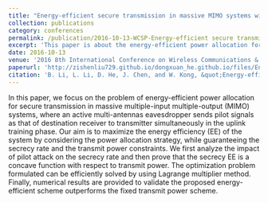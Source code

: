```yaml
---
title: "Energy-efficient secure transmission in massive MIMO systems with pilot attack"
collection: publications
category: conferences
permalink: /publication/2016-10-13-WCSP-Energy-efficient secure transmission in massive MIMO systems with pilot attack-number-1
excerpt: 'This paper is about the energy-efficient power allocation for secure transmission in MIMO systems, where an active multi-antennas eavesdropper sends pilot signals as that of destination receiver to transmitter simultaneously in the uplink training phase.'
date: 2016-10-13
venue: '2016 8th International Conference on Wireless Communications & Signal Processing (WCSP)'
paperurl: 'http://zishenliu729.github.io/dongxuan_he.github.io/files/Energy-efficient_secure_transmission_in_massive_MIMO_systems_with_pilot_attack.pdf'
citation: 'B. Li, L. Li, D. He, J. Chen, and W. Kong, &quot;Energy-efficient secure transmission in massive MIMO systems with pilot attack,&quot; in <i>Proc. IEEE International Conference on Wireless Communications and Signal Processing (WCSP)</i>, Yangzhou, China, Nov. 13-15, 2016.'
---
```


In this paper, we focus on the problem of energy-efficient power allocation for secure transmission in massive multiple-input multiple-output (MIMO) systems, where an active multi-antennas eavesdropper sends pilot signals as that of destination receiver to transmitter simultaneously in the uplink training phase. Our aim is to maximize the energy efficiency (EE) of the system by considering the power allocation strategy, while guaranteeing the secrecy rate and the transmit power constraints. We first analyze the impact of pilot attack on the secrecy rate and then prove that the secrecy EE is a concave function with respect to transmit power. The optimization problem formulated can be efficiently solved by using Lagrange multiplier method. Finally, numerical results are provided to validate the proposed energy-efficient scheme outperforms the fixed transmit power scheme.
